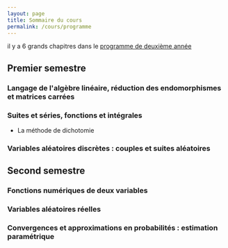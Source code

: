```yaml
---
layout: page
title: Sommaire du cours
permalink: /cours/programme
---
```


il y a 6 grands chapitres dans le [<span class="glyphicon glyphicon-level-up"></span>programme de deuxième année](/utile/progMathEce2.pdf)

## Premier semestre

### Langage de l'algèbre linéaire, réduction des endomorphismes et matrices carrées

### Suites et séries, fonctions et intégrales

- La  méthode de dichotomie

### Variables aléatoires discrètes : couples et suites aléatoires

## Second semestre

### Fonctions numériques de deux variables

### Variables aléatoires réelles

### Convergences et approximations en probabilités : estimation paramétrique
